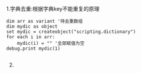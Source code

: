 1.字典去重:根据字典key不能重复的原理
```
dim arr as variant '待去重数组
dim mydic as object
set mydic = createobject("scripting.dictionary")
for each i in arr:
	mydic(i) = "" '全部赋值为空
debug.print mydic(1)
  
```
2.
